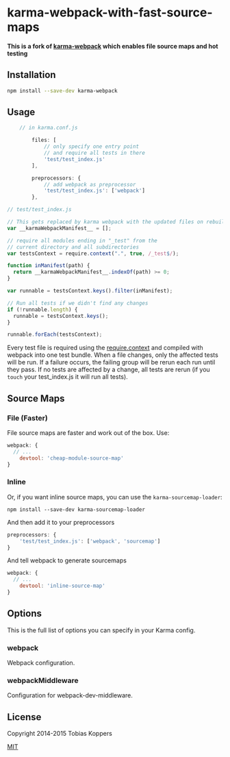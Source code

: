 # karma-webpack-with-fast-source-maps

**This is a fork of [karma-webpack](https://github.com/webpack/karma-webpack) which enables file source maps and hot testing**

## Installation

``` sh
npm install --save-dev karma-webpack
```

## Usage

``` javascript
    // in karma.conf.js

		files: [
			// only specify one entry point
			// and require all tests in there
			'test/test_index.js'
		],

		preprocessors: {
			// add webpack as preprocessor
			'test/test_index.js': ['webpack']
		},
```

``` javascript
// test/test_index.js

// This gets replaced by karma webpack with the updated files on rebuild
var __karmaWebpackManifest__ = [];

// require all modules ending in "_test" from the
// current directory and all subdirectories
var testsContext = require.context(".", true, /_test$/);

function inManifest(path) {
  return __karmaWebpackManifest__.indexOf(path) >= 0;
}

var runnable = testsContext.keys().filter(inManifest);

// Run all tests if we didn't find any changes
if (!runnable.length) {
  runnable = testsContext.keys();
}

runnable.forEach(testsContext);
```

Every test file is required using the [require.context](http://webpack.github.io/docs/context.html#require-context) and compiled with webpack into one test bundle.
When a file changes, only the affected tests will be run.
If a failure occurs, the failing group will be rerun each run until they pass.
If no tests are affected by a change, all tests are rerun (if you `touch` your test_index.js it will run all tests).

## Source Maps

### File (Faster)

File source maps are faster and work out of the box. Use:

``` javascript
webpack: {
  // ...
	devtool: 'cheap-module-source-map'
}
```

### Inline

Or, if you want inline source maps, you can use the `karma-sourcemap-loader`:

```
npm install --save-dev karma-sourcemap-loader
```

And then add it to your preprocessors

``` javascript
preprocessors: {
	'test/test_index.js': ['webpack', 'sourcemap']
}
```

And tell webpack to generate sourcemaps

``` javascript
webpack: {
  // ...
	devtool: 'inline-source-map'
}
```

## Options

This is the full list of options you can specify in your Karma config.

### webpack

Webpack configuration.

### webpackMiddleware

Configuration for webpack-dev-middleware.

## License

Copyright 2014-2015 Tobias Koppers

[MIT](http://www.opensource.org/licenses/mit-license.php)
